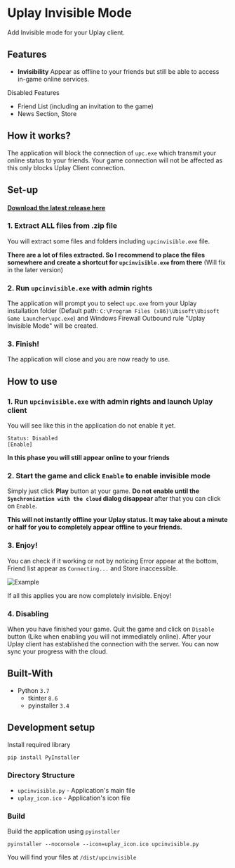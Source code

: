 # Uplay Invisible Mode

Add Invisible mode for your Uplay client.

## Features

- **Invisibility** Appear as offline to your friends but still be able to access in-game online services.

Disabled Features
- Friend List (including an invitation to the game)
- News Section, Store

## How it works?

The application will block the connection of `upc.exe` which transmit your online status to your friends. Your game connection will not be affected as this only blocks Uplay Client connection.

## Set-up

#### [Download the latest release here](https://github.com/phwt/uplay-invisible-mode/releases)

### 1. Extract ALL files from .zip file

You will extract some files and folders including `upcinvisible.exe` file.

**There are a lot of files extracted. So I recommend to place the files somewhere and create a shortcut for `upcinvisible.exe` from there** (Will fix in the later version)

### 2. Run `upcinvisible.exe` with admin rights

The application will prompt you to select `upc.exe` from your Uplay installation folder (Default path: `C:\Program Files (x86)\Ubisoft\Ubisoft Game Launcher\upc.exe`) and Windows Firewall Outbound rule "Uplay Invisible Mode" will be created.

### 3. Finish!

The application will close and you are now ready to use.

## How to use

### 1. Run `upcinvisible.exe` with admin rights and launch Uplay client

You will see like this in the application do not enable it yet.

    Status: Disabled
    [Enable]
    
**In this phase you will still appear online to your friends**

### 2. Start the game and click `Enable` to enable invisible mode

Simply just click **Play** button at your game. **Do not enable until the `Synchronization with the cloud` dialog disappear** after that you can click on `Enable`.

**This will not instantly offline your Uplay status. It may take about a minute or half for you to completely appear offline to your friends.**

### 3. Enjoy!

You can check if it working or not by noticing Error appear at the bottom, Friend list appear as `Connecting...` and Store inaccessible.

![Example](https://raw.githubusercontent.com/phwt/uplay-offline-mode/master/offline_example.jpg)

If all this applies you are now completely invisible. Enjoy!

### 4. Disabling

When you have finished your game. Quit the game and click on `Disable` button (Like when enabling you will not immediately online). After your Uplay client has established the connection with the server. You can now sync your progress with the cloud.

## Built-With

- Python `3.7`
  - tkinter `8.6`
  - pyinstaller `3.4`

## Development setup

Install required library

    pip install PyInstaller

### Directory Structure
- `upcinvisible.py` - Application's main file
- `uplay_icon.ico` - Application's icon file

### Build
Build the application using `pyinstaller`

    pyinstaller --noconsole --icon=uplay_icon.ico upcinvisible.py

You will find your files at `/dist/upcinvisible`
